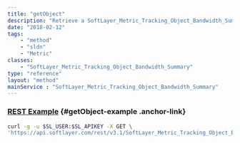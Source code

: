 ```yaml
---
title: "getObject"
description: "Retrieve a SoftLayer_Metric_Tracking_Object_Bandwidth_Summary record."
date: "2018-02-12"
tags:
    - "method"
    - "sldn"
    - "Metric"
classes:
    - "SoftLayer_Metric_Tracking_Object_Bandwidth_Summary"
type: "reference"
layout: "method"
mainService : "SoftLayer_Metric_Tracking_Object_Bandwidth_Summary"
---
```


### [REST Example](#getObject-example) <a href="/article/rest/"><i class="fas fa-question"></i></a> {#getObject-example .anchor-link} 
```bash
curl -g -u $SL_USER:$SL_APIKEY -X GET \
'https://api.softlayer.com/rest/v3.1/SoftLayer_Metric_Tracking_Object_Bandwidth_Summary/{SoftLayer_Metric_Tracking_Object_Bandwidth_SummaryID}/getObject'
```
